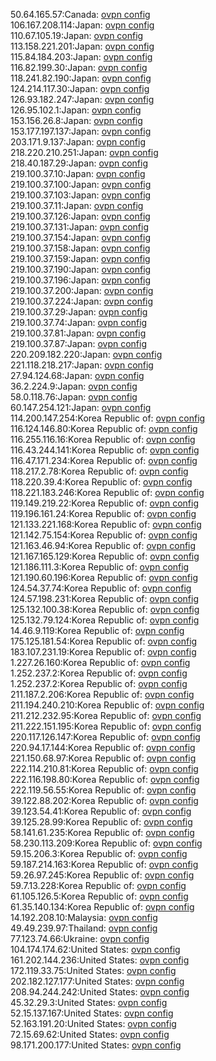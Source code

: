 50.64.165.57:Canada: [ovpn config](vpn/50_64_165_57.ovpn)  
106.167.208.114:Japan: [ovpn config](vpn/106_167_208_114.ovpn)  
110.67.105.19:Japan: [ovpn config](vpn/110_67_105_19.ovpn)  
113.158.221.201:Japan: [ovpn config](vpn/113_158_221_201.ovpn)  
115.84.184.203:Japan: [ovpn config](vpn/115_84_184_203.ovpn)  
116.82.199.30:Japan: [ovpn config](vpn/116_82_199_30.ovpn)  
118.241.82.190:Japan: [ovpn config](vpn/118_241_82_190.ovpn)  
124.214.117.30:Japan: [ovpn config](vpn/124_214_117_30.ovpn)  
126.93.182.247:Japan: [ovpn config](vpn/126_93_182_247.ovpn)  
126.95.102.1:Japan: [ovpn config](vpn/126_95_102_1.ovpn)  
153.156.26.8:Japan: [ovpn config](vpn/153_156_26_8.ovpn)  
153.177.197.137:Japan: [ovpn config](vpn/153_177_197_137.ovpn)  
203.171.9.137:Japan: [ovpn config](vpn/203_171_9_137.ovpn)  
218.220.210.251:Japan: [ovpn config](vpn/218_220_210_251.ovpn)  
218.40.187.29:Japan: [ovpn config](vpn/218_40_187_29.ovpn)  
219.100.37.10:Japan: [ovpn config](vpn/219_100_37_10.ovpn)  
219.100.37.100:Japan: [ovpn config](vpn/219_100_37_100.ovpn)  
219.100.37.103:Japan: [ovpn config](vpn/219_100_37_103.ovpn)  
219.100.37.11:Japan: [ovpn config](vpn/219_100_37_11.ovpn)  
219.100.37.126:Japan: [ovpn config](vpn/219_100_37_126.ovpn)  
219.100.37.131:Japan: [ovpn config](vpn/219_100_37_131.ovpn)  
219.100.37.154:Japan: [ovpn config](vpn/219_100_37_154.ovpn)  
219.100.37.158:Japan: [ovpn config](vpn/219_100_37_158.ovpn)  
219.100.37.159:Japan: [ovpn config](vpn/219_100_37_159.ovpn)  
219.100.37.190:Japan: [ovpn config](vpn/219_100_37_190.ovpn)  
219.100.37.196:Japan: [ovpn config](vpn/219_100_37_196.ovpn)  
219.100.37.200:Japan: [ovpn config](vpn/219_100_37_200.ovpn)  
219.100.37.224:Japan: [ovpn config](vpn/219_100_37_224.ovpn)  
219.100.37.29:Japan: [ovpn config](vpn/219_100_37_29.ovpn)  
219.100.37.74:Japan: [ovpn config](vpn/219_100_37_74.ovpn)  
219.100.37.81:Japan: [ovpn config](vpn/219_100_37_81.ovpn)  
219.100.37.87:Japan: [ovpn config](vpn/219_100_37_87.ovpn)  
220.209.182.220:Japan: [ovpn config](vpn/220_209_182_220.ovpn)  
221.118.218.217:Japan: [ovpn config](vpn/221_118_218_217.ovpn)  
27.94.124.68:Japan: [ovpn config](vpn/27_94_124_68.ovpn)  
36.2.224.9:Japan: [ovpn config](vpn/36_2_224_9.ovpn)  
58.0.118.76:Japan: [ovpn config](vpn/58_0_118_76.ovpn)  
60.147.254.121:Japan: [ovpn config](vpn/60_147_254_121.ovpn)  
114.200.147.254:Korea Republic of: [ovpn config](vpn/114_200_147_254.ovpn)  
116.124.146.80:Korea Republic of: [ovpn config](vpn/116_124_146_80.ovpn)  
116.255.116.16:Korea Republic of: [ovpn config](vpn/116_255_116_16.ovpn)  
116.43.244.141:Korea Republic of: [ovpn config](vpn/116_43_244_141.ovpn)  
116.47.171.234:Korea Republic of: [ovpn config](vpn/116_47_171_234.ovpn)  
118.217.2.78:Korea Republic of: [ovpn config](vpn/118_217_2_78.ovpn)  
118.220.39.4:Korea Republic of: [ovpn config](vpn/118_220_39_4.ovpn)  
118.221.183.246:Korea Republic of: [ovpn config](vpn/118_221_183_246.ovpn)  
119.149.219.22:Korea Republic of: [ovpn config](vpn/119_149_219_22.ovpn)  
119.196.161.24:Korea Republic of: [ovpn config](vpn/119_196_161_24.ovpn)  
121.133.221.168:Korea Republic of: [ovpn config](vpn/121_133_221_168.ovpn)  
121.142.75.154:Korea Republic of: [ovpn config](vpn/121_142_75_154.ovpn)  
121.163.46.94:Korea Republic of: [ovpn config](vpn/121_163_46_94.ovpn)  
121.167.165.129:Korea Republic of: [ovpn config](vpn/121_167_165_129.ovpn)  
121.186.111.3:Korea Republic of: [ovpn config](vpn/121_186_111_3.ovpn)  
121.190.60.196:Korea Republic of: [ovpn config](vpn/121_190_60_196.ovpn)  
124.54.37.74:Korea Republic of: [ovpn config](vpn/124_54_37_74.ovpn)  
124.57.198.231:Korea Republic of: [ovpn config](vpn/124_57_198_231.ovpn)  
125.132.100.38:Korea Republic of: [ovpn config](vpn/125_132_100_38.ovpn)  
125.132.79.124:Korea Republic of: [ovpn config](vpn/125_132_79_124.ovpn)  
14.46.9.119:Korea Republic of: [ovpn config](vpn/14_46_9_119.ovpn)  
175.125.181.54:Korea Republic of: [ovpn config](vpn/175_125_181_54.ovpn)  
183.107.231.19:Korea Republic of: [ovpn config](vpn/183_107_231_19.ovpn)  
1.227.26.160:Korea Republic of: [ovpn config](vpn/1_227_26_160.ovpn)  
1.252.237.2:Korea Republic of: [ovpn config](vpn/1_252_237_2.ovpn)  
1.252.237.2:Korea Republic of: [ovpn config](vpn/1_252_237_2.ovpn)  
211.187.2.206:Korea Republic of: [ovpn config](vpn/211_187_2_206.ovpn)  
211.194.240.210:Korea Republic of: [ovpn config](vpn/211_194_240_210.ovpn)  
211.212.232.95:Korea Republic of: [ovpn config](vpn/211_212_232_95.ovpn)  
211.222.151.195:Korea Republic of: [ovpn config](vpn/211_222_151_195.ovpn)  
220.117.126.147:Korea Republic of: [ovpn config](vpn/220_117_126_147.ovpn)  
220.94.17.144:Korea Republic of: [ovpn config](vpn/220_94_17_144.ovpn)  
221.150.68.97:Korea Republic of: [ovpn config](vpn/221_150_68_97.ovpn)  
222.114.210.81:Korea Republic of: [ovpn config](vpn/222_114_210_81.ovpn)  
222.116.198.80:Korea Republic of: [ovpn config](vpn/222_116_198_80.ovpn)  
222.119.56.55:Korea Republic of: [ovpn config](vpn/222_119_56_55.ovpn)  
39.122.88.202:Korea Republic of: [ovpn config](vpn/39_122_88_202.ovpn)  
39.123.54.41:Korea Republic of: [ovpn config](vpn/39_123_54_41.ovpn)  
39.125.28.99:Korea Republic of: [ovpn config](vpn/39_125_28_99.ovpn)  
58.141.61.235:Korea Republic of: [ovpn config](vpn/58_141_61_235.ovpn)  
58.230.113.209:Korea Republic of: [ovpn config](vpn/58_230_113_209.ovpn)  
59.15.206.3:Korea Republic of: [ovpn config](vpn/59_15_206_3.ovpn)  
59.187.214.163:Korea Republic of: [ovpn config](vpn/59_187_214_163.ovpn)  
59.26.97.245:Korea Republic of: [ovpn config](vpn/59_26_97_245.ovpn)  
59.7.13.228:Korea Republic of: [ovpn config](vpn/59_7_13_228.ovpn)  
61.105.126.5:Korea Republic of: [ovpn config](vpn/61_105_126_5.ovpn)  
61.35.140.134:Korea Republic of: [ovpn config](vpn/61_35_140_134.ovpn)  
14.192.208.10:Malaysia: [ovpn config](vpn/14_192_208_10.ovpn)  
49.49.239.97:Thailand: [ovpn config](vpn/49_49_239_97.ovpn)  
77.123.74.66:Ukraine: [ovpn config](vpn/77_123_74_66.ovpn)  
104.174.174.62:United States: [ovpn config](vpn/104_174_174_62.ovpn)  
161.202.144.236:United States: [ovpn config](vpn/161_202_144_236.ovpn)  
172.119.33.75:United States: [ovpn config](vpn/172_119_33_75.ovpn)  
202.182.127.177:United States: [ovpn config](vpn/202_182_127_177.ovpn)  
208.94.244.242:United States: [ovpn config](vpn/208_94_244_242.ovpn)  
45.32.29.3:United States: [ovpn config](vpn/45_32_29_3.ovpn)  
52.15.137.167:United States: [ovpn config](vpn/52_15_137_167.ovpn)  
52.163.191.20:United States: [ovpn config](vpn/52_163_191_20.ovpn)  
72.15.69.62:United States: [ovpn config](vpn/72_15_69_62.ovpn)  
98.171.200.177:United States: [ovpn config](vpn/98_171_200_177.ovpn)  
